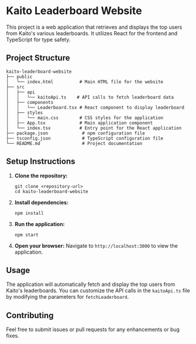 # Kaito Leaderboard Website

This project is a web application that retrieves and displays the top users from Kaito's various leaderboards. It utilizes React for the frontend and TypeScript for type safety.

## Project Structure

```
kaito-leaderboard-website
├── public
│   └── index.html          # Main HTML file for the website
├── src
│   ├── api
│   │   └── kaitoApi.ts    # API calls to fetch leaderboard data
│   ├── components
│   │   └── Leaderboard.tsx # React component to display leaderboard
│   ├── styles
│   │   └── main.css        # CSS styles for the application
│   ├── App.tsx             # Main application component
│   └── index.tsx           # Entry point for the React application
├── package.json             # npm configuration file
├── tsconfig.json            # TypeScript configuration file
└── README.md                # Project documentation
```

## Setup Instructions

1. **Clone the repository:**
   ```
   git clone <repository-url>
   cd kaito-leaderboard-website
   ```

2. **Install dependencies:**
   ```
   npm install
   ```

3. **Run the application:**
   ```
   npm start
   ```

4. **Open your browser:**
   Navigate to `http://localhost:3000` to view the application.

## Usage

The application will automatically fetch and display the top users from Kaito's leaderboards. You can customize the API calls in the `kaitoApi.ts` file by modifying the parameters for `fetchLeaderboard`.

## Contributing

Feel free to submit issues or pull requests for any enhancements or bug fixes.